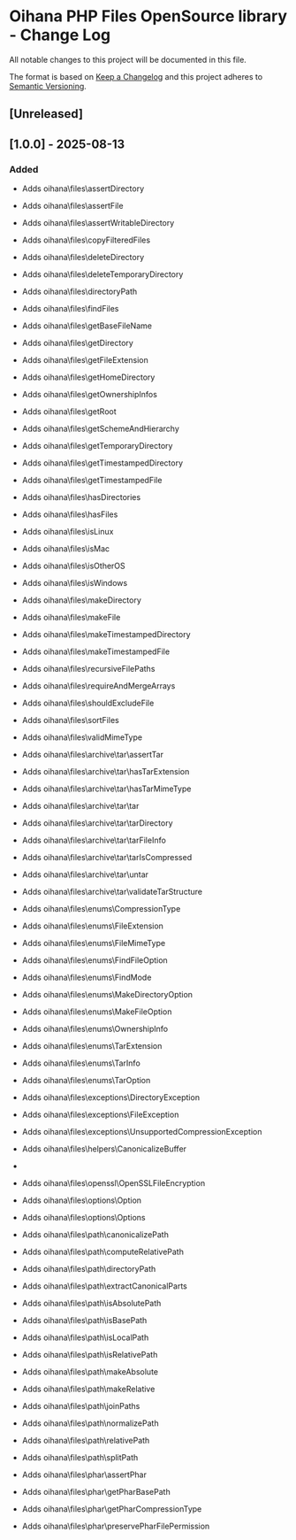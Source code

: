# Oihana PHP Files OpenSource library - Change Log

All notable changes to this project will be documented in this file.

The format is based on [Keep a Changelog](http://keepachangelog.com/) and this project adheres to [Semantic Versioning](http://semver.org/).

## [Unreleased]

## [1.0.0] - 2025-08-13 

### Added
- Adds oihana\files\assertDirectory
- Adds oihana\files\assertFile
- Adds oihana\files\assertWritableDirectory
- Adds oihana\files\copyFilteredFiles
- Adds oihana\files\deleteDirectory
- Adds oihana\files\deleteTemporaryDirectory
- Adds oihana\files\directoryPath
- Adds oihana\files\findFiles
- Adds oihana\files\getBaseFileName
- Adds oihana\files\getDirectory
- Adds oihana\files\getFileExtension
- Adds oihana\files\getHomeDirectory
- Adds oihana\files\getOwnershipInfos
- Adds oihana\files\getRoot
- Adds oihana\files\getSchemeAndHierarchy
- Adds oihana\files\getTemporaryDirectory
- Adds oihana\files\getTimestampedDirectory
- Adds oihana\files\getTimestampedFile
- Adds oihana\files\hasDirectories
- Adds oihana\files\hasFiles
- Adds oihana\files\isLinux
- Adds oihana\files\isMac
- Adds oihana\files\isOtherOS
- Adds oihana\files\isWindows
- Adds oihana\files\makeDirectory
- Adds oihana\files\makeFile
- Adds oihana\files\makeTimestampedDirectory
- Adds oihana\files\makeTimestampedFile
- Adds oihana\files\recursiveFilePaths
- Adds oihana\files\requireAndMergeArrays
- Adds oihana\files\shouldExcludeFile
- Adds oihana\files\sortFiles
- Adds oihana\files\validMimeType

- Adds oihana\files\archive\tar\assertTar
- Adds oihana\files\archive\tar\hasTarExtension
- Adds oihana\files\archive\tar\hasTarMimeType
- Adds oihana\files\archive\tar\tar
- Adds oihana\files\archive\tar\tarDirectory
- Adds oihana\files\archive\tar\tarFileInfo
- Adds oihana\files\archive\tar\tarIsCompressed
- Adds oihana\files\archive\tar\untar
- Adds oihana\files\archive\tar\validateTarStructure

- Adds oihana\files\enums\CompressionType
- Adds oihana\files\enums\FileExtension
- Adds oihana\files\enums\FileMimeType
- Adds oihana\files\enums\FindFileOption
- Adds oihana\files\enums\FindMode
- Adds oihana\files\enums\MakeDirectoryOption
- Adds oihana\files\enums\MakeFileOption
- Adds oihana\files\enums\OwnershipInfo
- Adds oihana\files\enums\TarExtension
- Adds oihana\files\enums\TarInfo
- Adds oihana\files\enums\TarOption

- Adds oihana\files\exceptions\DirectoryException
- Adds oihana\files\exceptions\FileException
- Adds oihana\files\exceptions\UnsupportedCompressionException
 
- Adds oihana\files\helpers\CanonicalizeBuffer
- 
- Adds oihana\files\openssl\OpenSSLFileEncryption

- Adds oihana\files\options\Option
- Adds oihana\files\options\Options

- Adds oihana\files\path\canonicalizePath
- Adds oihana\files\path\computeRelativePath
- Adds oihana\files\path\directoryPath
- Adds oihana\files\path\extractCanonicalParts
- Adds oihana\files\path\isAbsolutePath
- Adds oihana\files\path\isBasePath
- Adds oihana\files\path\isLocalPath
- Adds oihana\files\path\isRelativePath
- Adds oihana\files\path\makeAbsolute
- Adds oihana\files\path\makeRelative
- Adds oihana\files\path\joinPaths
- Adds oihana\files\path\normalizePath
- Adds oihana\files\path\relativePath
- Adds oihana\files\path\splitPath

- Adds oihana\files\phar\assertPhar
- Adds oihana\files\phar\getPharBasePath
- Adds oihana\files\phar\getPharCompressionType
- Adds oihana\files\phar\preservePharFilePermission